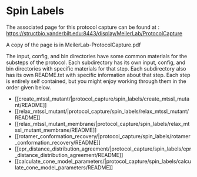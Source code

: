 # Spin Labels
The associated page for this protocol capture can be found at :
https://structbio.vanderbilt.edu:8443/display/MeilerLab/ProtocolCapture

A copy of the page is in MeilerLab-ProtocolCapture.pdf

The input, config, and bin directories have some common materials for the
substeps of the protocol. Each subdirectory has its own input, config, and
bin directories with specific materials for that step. Each subdirectory also
has its own README.txt with specific information about that step. Each step is
entirely self contained, but you might enjoy working through them in the order
given below. 

- [[create\_mtssl\_mutant/|protocol_capture/spin_labels/create_mtssl_mutant/README]]
- [[relax\_mtssl\_mutant/|protocol_capture/spin_labels/relax_mtssl_mutant/README]]
- [[relax\_mtssl\_mutant\_membrane/|protocol_capture/spin_labels/relax_mtssl_mutant_membrane/README]]
- [[rotamer\_conformation\_recovery/|protocol_capture/spin_labels/rotamer_conformation_recovery/README]]
- [[epr\_distance\_distribution\_agreement/|protocol_capture/spin_labels/epr_distance_distribution_agreement/README]]
- [[calculate\_cone\_model\_parameters/|protocol_capture/spin_labels/calculate_cone_model_parameters/README]]
